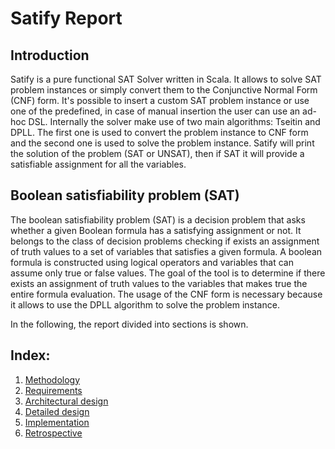 # Satify Report

## Introduction

Satify is a pure functional SAT Solver written in Scala.
It allows to solve SAT problem instances or simply convert them to the Conjunctive Normal Form (CNF) form.
It's possible to insert a custom SAT problem instance or use one of the predefined, in case of manual insertion the user can use an ad-hoc DSL.
Internally the solver make use of two main algorithms: Tseitin and DPLL.
The first one is used to convert the problem instance to CNF form and the second one is used to solve the problem instance.
Satify will print the solution of the problem (SAT or UNSAT), then if SAT it will provide a satisfiable assignment for all the variables.

## Boolean satisfiability problem (SAT)

The boolean satisfiability problem (SAT) is a decision problem that asks whether a given Boolean formula has a satisfying assignment or not.
It belongs to the class of decision problems checking if exists an assignment of truth values to a set of variables that satisfies a given formula.
A boolean formula is constructed using logical operators and variables that can assume only true or false values.
The goal of the tool is to determine if there exists an assignment of truth values to the variables that makes true the entire formula evaluation.
The usage of the CNF form is necessary because it allows to use the DPLL algorithm to solve the problem instance.

In the following, the report divided into sections is shown.

## Index:
1. [Methodology](1-methodology.md)
2. [Requirements](2-requirements.md)
3. [Architectural design](3-architectural-design.md)
4. [Detailed design](4-detailed-design.md)
5. [Implementation](5-implementation.md)
6. [Retrospective](6-retrospective.md)

